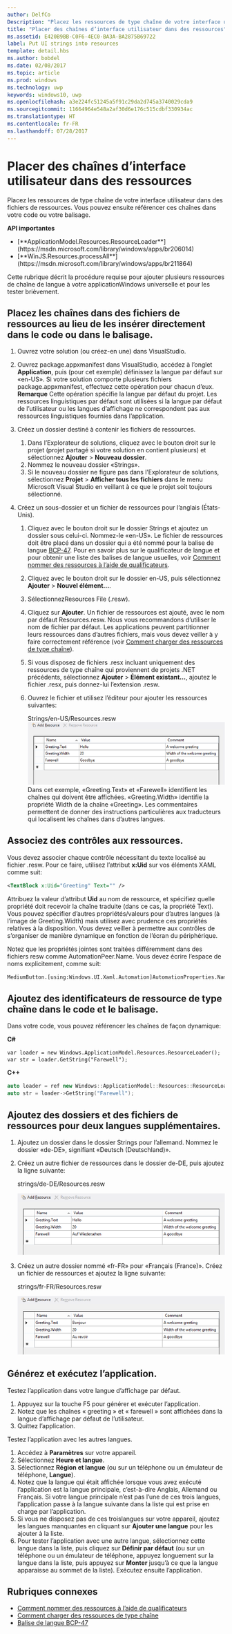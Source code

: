 ```yaml
---
author: DelfCo
Description: "Placez les ressources de type chaîne de votre interface utilisateur dans des fichiers de ressources. Vous pouvez ensuite référencer ces chaînes dans votre code ou votre balisage."
title: "Placer des chaînes d’interface utilisateur dans des ressources"
ms.assetid: E420B9BB-C0F6-4EC0-BA3A-BA2875B69722
label: Put UI strings into resources
template: detail.hbs
ms.author: bobdel
ms.date: 02/08/2017
ms.topic: article
ms.prod: windows
ms.technology: uwp
keywords: windows10, uwp
ms.openlocfilehash: a3e224fc51245a5f91c29da2d745a3740029cda9
ms.sourcegitcommit: 11664964e548a2af30d6e176c515cdbf330934ac
ms.translationtype: HT
ms.contentlocale: fr-FR
ms.lasthandoff: 07/28/2017
---
```

# <a name="put-ui-strings-into-resources"></a>Placer des chaînes d’interface utilisateur dans des ressources
<link rel="stylesheet" href="https://az835927.vo.msecnd.net/sites/uwp/Resources/css/custom.css">

Placez les ressources de type chaîne de votre interface utilisateur dans des fichiers de ressources. Vous pouvez ensuite référencer ces chaînes dans votre code ou votre balisage.

<div class="important-apis" >
<b>API importantes</b><br/>
<ul>
<li>[**ApplicationModel.Resources.ResourceLoader**](https://msdn.microsoft.com/library/windows/apps/br206014)</li>
<li>[**WinJS.Resources.processAll**](https://msdn.microsoft.com/library/windows/apps/br211864)</li>
</ul>
</div>


Cette rubrique décrit la procédure requise pour ajouter plusieurs ressources de chaîne de langue à votre applicationWindows universelle et pour les tester brièvement.

## <a name="put-strings-into-resource-files-instead-of-putting-them-directly-in-code-or-markup"></a>Placez les chaînes dans des fichiers de ressources au lieu de les insérer directement dans le code ou dans le balisage.


1.  Ouvrez votre solution (ou créez-en une) dans VisualStudio.

2.  Ouvrez package.appxmanifest dans VisualStudio, accédez à l’onglet **Application**, puis (pour cet exemple) définissez la langue par défaut sur «en-US». Si votre solution comporte plusieurs fichiers package.appxmanifest, effectuez cette opération pour chacun d’eux.
    <br>**Remarque** Cette opération spécifie la langue par défaut du projet. Les ressources linguistiques par défaut sont utilisées si la langue par défaut de l’utilisateur ou les langues d’affichage ne correspondent pas aux ressources linguistiques fournies dans l’application.
3.  Créez un dossier destiné à contenir les fichiers de ressources.
    1.  Dans l’Explorateur de solutions, cliquez avec le bouton droit sur le projet (projet partagé si votre solution en contient plusieurs) et sélectionnez **Ajouter** &gt; **Nouveau dossier**.
    2.  Nommez le nouveau dossier «Strings».
    3.  Si le nouveau dossier ne figure pas dans l’Explorateur de solutions, sélectionnez **Projet** &gt; **Afficher tous les fichiers** dans le menu Microsoft Visual Studio en veillant à ce que le projet soit toujours sélectionné.

4.  Créez un sous-dossier et un fichier de ressources pour l’anglais (États-Unis).
    1.  Cliquez avec le bouton droit sur le dossier Strings et ajoutez un dossier sous celui-ci. Nommez-le «en-US». Le fichier de ressources doit être placé dans un dossier qui a été nommé pour la balise de langue [BCP-47](http://go.microsoft.com/fwlink/p/?linkid=227302). Pour en savoir plus sur le qualificateur de langue et pour obtenir une liste des balises de langue usuelles, voir [Comment nommer des ressources à l’aide de qualificateurs](https://msdn.microsoft.com/library/windows/apps/xaml/hh965324).
    2.  Cliquez avec le bouton droit sur le dossier en-US, puis sélectionnez **Ajouter** &gt; **Nouvel élément…**.
    3.  SélectionnezResources File (.resw).

    4.  Cliquez sur **Ajouter**. Un fichier de ressources est ajouté, avec le nom par défaut Resources.resw. Nous vous recommandons d’utiliser le nom de fichier par défaut. Les applications peuvent partitionner leurs ressources dans d’autres fichiers, mais vous devez veiller à y faire correctement référence (voir [Comment charger des ressources de type chaîne](https://msdn.microsoft.com/library/windows/apps/xaml/hh965323)).
    5.  Si vous disposez de fichiers .resx incluant uniquement des ressources de type chaîne qui proviennent de projets .NET précédents, sélectionnez **Ajouter** &gt; **Élément existant…**, ajoutez le fichier .resx, puis donnez-lui l’extension .resw.
    6.  Ouvrez le fichier et utilisez l’éditeur pour ajouter les ressources suivantes:


        Strings/en-US/Resources.resw ![add resource, english](images/addresource-en-us.png) Dans cet exemple, «Greeting.Text» et «Farewell» identifient les chaînes qui doivent être affichées. «Greeting.Width» identifie la propriété Width de la chaîne «Greeting». Les commentaires permettent de donner des instructions particulières aux traducteurs qui localisent les chaînes dans d’autres langues.

## <a name="associate-controls-to-resources"></a>Associez des contrôles aux ressources.

Vous devez associer chaque contrôle nécessitant du texte localisé au fichier .resw. Pour ce faire, utilisez l’attribut **x:Uid** sur vos éléments XAML comme suit:

```XML
<TextBlock x:Uid="Greeting" Text="" />
```

Attribuez la valeur d’attribut **Uid** au nom de ressource, et spécifiez quelle propriété doit recevoir la chaîne traduite (dans ce cas, la propriété Text). Vous pouvez spécifier d’autres propriétés/valeurs pour d’autres langues (à l’image de Greeting.Width) mais utilisez avec prudence ces propriétés relatives à la disposition. Vous devez veiller à permettre aux contrôles de s’organiser de manière dynamique en fonction de l’écran du périphérique.

Notez que les propriétés jointes sont traitées différemment dans des fichiers resw comme AutomationPeer.Name. Vous devez écrire l’espace de noms explicitement, comme suit:

```XML
MediumButton.[using:Windows.UI.Xaml.Automation]AutomationProperties.Name
```

## <a name="add-string-resource-identifiers-to-code-and-markup"></a>Ajoutez des identificateurs de ressource de type chaîne dans le code et le balisage.

Dans votre code, vous pouvez référencer les chaînes de façon dynamique:

**C#**
```CSharp
var loader = new Windows.ApplicationModel.Resources.ResourceLoader();
var str = loader.GetString("Farewell");
```

**C++**
```cpp
auto loader = ref new Windows::ApplicationModel::Resources::ResourceLoader();
auto str = loader->GetString("Farewell");
```


## <a name="add-folders-and-resource-files-for-two-additional-languages"></a>Ajoutez des dossiers et des fichiers de ressources pour deux langues supplémentaires.


1.  Ajoutez un dossier dans le dossier Strings pour l’allemand. Nommez le dossier «de-DE», signifiant «Deutsch (Deutschland)».
2.  Créez un autre fichier de ressources dans le dossier de-DE, puis ajoutez la ligne suivante:

    strings/de-DE/Resources.resw

    ![Ajouter une ressource (pour l’allemand)](images/addresource-de-de.png)


3.  Créez un autre dossier nommé «fr-FR» pour «Français (France)». Créez un fichier de ressources et ajoutez la ligne suivante:

    strings/fr-FR/Resources.resw
    
    ![Ajouter une ressource, français](images/addresource-fr-fr.png)

## <a name="build-and-run-the-app"></a>Générez et exécutez l’application.


Testez l’application dans votre langue d’affichage par défaut.

1.  Appuyez sur la touche F5 pour générer et exécuter l’application.
2.  Notez que les chaînes « greeting » et « farewell » sont affichées dans la langue d’affichage par défaut de l’utilisateur.
3.  Quittez l’application.

Testez l’application avec les autres langues.

1.  Accédez à **Paramètres** sur votre appareil.
2.  Sélectionnez **Heure et langue**.
3.  Sélectionnez **Région et langue** (ou sur un téléphone ou un émulateur de téléphone, **Langue**).
4.  Notez que la langue qui était affichée lorsque vous avez exécuté l’application est la langue principale, c’est-à-dire Anglais, Allemand ou Français. Si votre langue principale n’est pas l’une de ces trois langues, l’application passe à la langue suivante dans la liste qui est prise en charge par l’application.
5.  Si vous ne disposez pas de ces troislangues sur votre appareil, ajoutez les langues manquantes en cliquant sur **Ajouter une langue** pour les ajouter à la liste.
6.  Pour tester l’application avec une autre langue, sélectionnez cette langue dans la liste, puis cliquez sur **Définir par défaut** (ou sur un téléphone ou un émulateur de téléphone, appuyez longuement sur la langue dans la liste, puis appuyez sur **Monter** jusqu’à ce que la langue apparaisse au sommet de la liste). Exécutez ensuite l’application.

## <a name="related-topics"></a>Rubriques connexes


* [Comment nommer des ressources à l’aide de qualificateurs](https://msdn.microsoft.com/library/windows/apps/xaml/hh965324)
* [Comment charger des ressources de type chaîne](https://msdn.microsoft.com/library/windows/apps/xaml/hh965323)
* [Balise de langue BCP-47](http://go.microsoft.com/fwlink/p/?linkid=227302)
 

 



